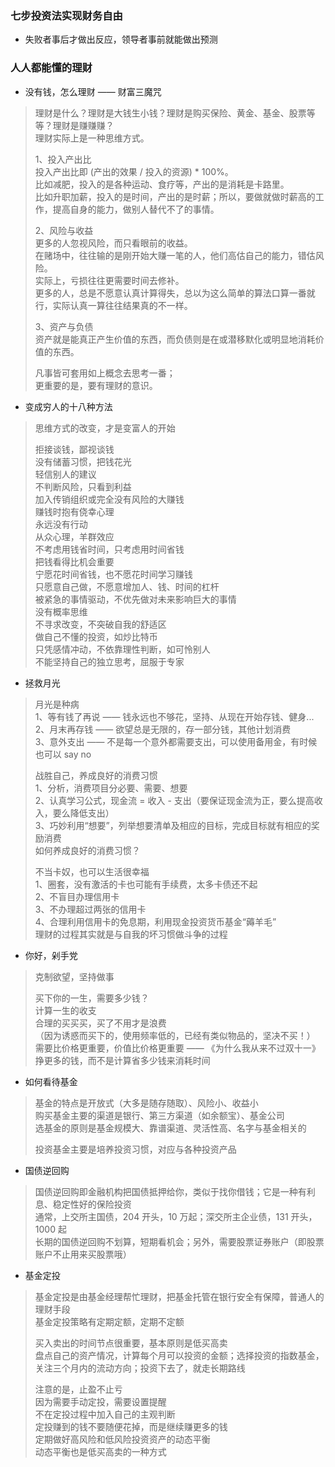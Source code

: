 
### 七步投资法实现财务自由

- 失败者事后才做出反应，领导者事前就能做出预测
> 


### 人人都能懂的理财
- 没有钱，怎么理财 —— 财富三魔咒
> 理财是什么？理财是大钱生小钱？理财是购买保险、黄金、基金、股票等等？理财是赚赚赚？  
> 理财实际上是一种思维方式。  
> 
> 1、投入产出比  
> 投入产出比即 (产出的效果 / 投入的资源) * 100%。  
> 比如减肥，投入的是各种运动、食疗等，产出的是消耗是卡路里。  
> 比如升职加薪，投入的是时间，产出的是时薪；所以，要做就做时薪高的工作，提高自身的能力，做别人替代不了的事情。  
> 
> 2、风险与收益  
> 更多的人忽视风险，而只看眼前的收益。  
> 在赌场中，往往输的是刚开始大赚一笔的人，他们高估自己的能力，错估风险。  
> 实际上，亏损往往更需要时间去修补。  
> 更多的人，总是不愿意认真计算得失，总以为这么简单的算法口算一番就行，实际认真一算往往结果真的不一样。  
> 
> 3、资产与负债  
> 资产就是能真正产生价值的东西，而负债则是在或潜移默化或明显地消耗价值的东西。  
> 
> 凡事皆可套用如上概念去思考一番；  
> 更重要的是，要有理财的意识。  

- 变成穷人的十八种方法
> 思维方式的改变，才是变富人的开始    
> 
> 拒接谈钱，鄙视谈钱  
> 没有储蓄习惯，把钱花光  
> 轻信别人的建议  
> 不判断风险，只看到利益  
> 加入传销组织或完全没有风险的大赚钱  
> 赚钱时抱有侥幸心理  
> 永远没有行动  
> 从众心理，羊群效应  
> 不考虑用钱省时间，只考虑用时间省钱  
> 把钱看得比机会重要  
> 宁愿花时间省钱，也不愿花时间学习赚钱  
> 只愿意自己做，不愿意增加人、钱、时间的杠杆  
> 被紧急的事情驱动，不优先做对未来影响巨大的事情  
> 没有概率思维  
> 不寻求改变，不突破自我的舒适区  
> 做自己不懂的投资，如炒比特币  
> 只凭感情冲动，不依靠理性判断，如可怜别人  
> 不能坚持自己的独立思考，屈服于专家  

- 拯救月光  
> 月光是种病  
> 1、等有钱了再说 —— 钱永远也不够花，坚持、从现在开始存钱、健身...  
> 2、月末再存钱 —— 欲望总是无限的，存一部分钱，其他计划消费  
> 3、意外支出 —— 不是每一个意外都需要支出，可以使用备用金，有时候也可以 say no  
> 
> 战胜自己，养成良好的消费习惯  
> 1、分析，消费项目分必要、需要、想要  
> 2、认真学习公式，现金流 = 收入 - 支出（要保证现金流为正，要么提高收入，要么降低支出）  
> 3、巧妙利用“想要”，列举想要清单及相应的目标，完成目标就有相应的奖励消费  
> 如何养成良好的消费习惯？  
> 
> 不当卡奴，也可以生活很幸福  
> 1、圈套，没有激活的卡也可能有手续费，太多卡债还不起  
> 2、不盲目办理信用卡  
> 3、不办理超过两张的信用卡  
> 4、合理利用信用卡的免息期，利用现金投资货币基金“薅羊毛”  
> 理财的过程其实就是与自我的坏习惯做斗争的过程  

- 你好，剁手党  
> 克制欲望，坚持做事  
> 
> 买下你的一生，需要多少钱？  
> 计算一生的收支  
> 合理的买买买，买了不用才是浪费  
> （因为诱惑而买下的，使用频率低的，已经有类似物品的，坚决不买！）  
> 需要比价格更重要，价值比价格更重要 —— 《为什么我从来不过双十一》  
> 挣更多的钱，而不是计算省多少钱来消耗时间  

- 如何看待基金
> 基金的特点是开放式（大多是随存随取）、风险小、收益小  
> 购买基金主要的渠道是银行、第三方渠道（如余额宝）、基金公司  
> 选基金的原则是基金规模大、靠谱渠道、灵活性高、名字与基金相关的  
> 
> 投资基金主要是培养投资习惯，对应与各种投资产品  

- 国债逆回购
> 国债逆回购即金融机构把国债抵押给你，类似于找你借钱；它是一种有利息、稳定性好的保险投资  
> 通常，上交所主国债，204 开头，10 万起；深交所主企业债，131 开头，1000 起  
> 长期的国债逆回购不划算，短期看机会；另外，需要股票证券账户（即股票账户不止用来买股票哦）  

- 基金定投
> 基金定投是由基金经理帮忙理财，把基金托管在银行安全有保障，普通人的理财手段  
> 基金定投策略有定期定额，定期不定额  
> 
> 买入卖出的时间节点很重要，基本原则是低买高卖  
> 盘点自己的资产情况，计算每个月可以投资的金额；选择投资的指数基金，关注三个月内的流动方向；投资下去了，就走长期路线  
> 
> 注意的是，止盈不止亏  
> 因为需要手动定投，需要设置提醒  
> 不在定投过程中加入自己的主观判断  
> 定投赚到的钱不要随便花掉，而是继续赚更多的钱  
> 定期做好高风险和低风险投资资产的动态平衡  
> 动态平衡也是低买高卖的一种方式  
